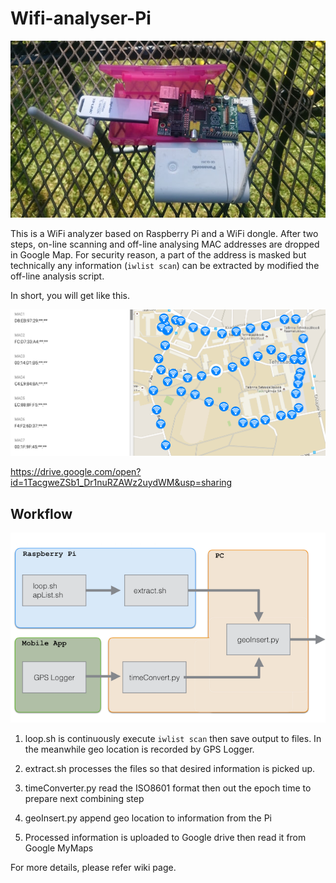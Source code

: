 # Wifi-analyser-Pi

![gadgets](https://raw.githubusercontent.com/takamatsu-shyo/Wifi-analyser-Pi/master/image/gadgets.jpg)

This is a WiFi analyzer based on Raspberry Pi and a WiFi dongle. After two steps, on-line scanning and off-line analysing MAC addresses are dropped in Google Map. For security reason, a part of the address is masked but technically any information (`iwlist scan`) can be extracted by modified the off-line analysis script.

In short, you will get like this.

![WiFi map](https://raw.githubusercontent.com/takamatsu-shyo/Wifi-analyser-Pi/master/image/screenshot_map.png)

https://drive.google.com/open?id=1TacgweZSb1_Dr1nuRZAWz2uydWM&usp=sharing

## Workflow

![flow](https://raw.githubusercontent.com/takamatsu-shyo/Wifi-analyser-Pi/master/image/flow.png)

1. loop.sh is continuously execute `iwlist scan` then save output to files. In the meanwhile geo location is recorded by GPS Logger.

2. extract.sh processes the files so that desired information is picked up.

3. timeConverter.py read the ISO8601 format then out the epoch time to prepare next combining step

4. geoInsert.py append geo location to information from the Pi

5. Processed information is uploaded to Google drive then read it from Google MyMaps

For more details, please refer wiki page.
